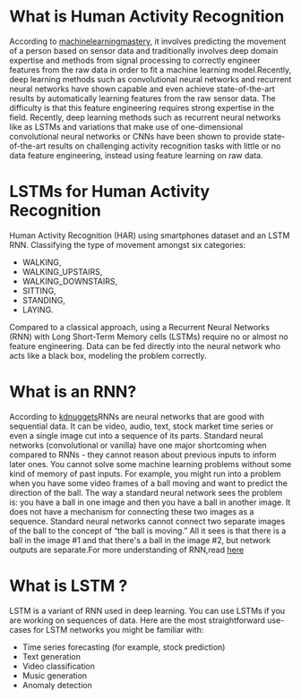 # What is Human Activity Recognition

According to [machinelearningmastery](https://machinelearningmastery.com/deep-learning-models-for-human-activity-recognition/), it involves predicting the movement of a person based on sensor data and traditionally involves deep domain expertise and methods from signal processing to correctly engineer features from the raw data in order to fit a machine learning model.Recently, deep learning methods such as convolutional neural networks and recurrent neural networks have shown capable and even achieve state-of-the-art results by automatically learning features from the raw sensor data. The difficulty is that this feature engineering requires strong expertise in the field. Recently, deep learning methods such as recurrent neural networks like as LSTMs and variations that make use of one-dimensional convolutional neural networks or CNNs have been shown to provide state-of-the-art results on challenging activity recognition tasks with little or no data feature engineering, instead using feature learning on raw data.

# LSTMs for Human Activity Recognition

Human Activity Recognition (HAR) using smartphones dataset and an LSTM RNN. Classifying the type of movement amongst six categories:
* WALKING,
* WALKING_UPSTAIRS,
* WALKING_DOWNSTAIRS,
* SITTING,
* STANDING,
* LAYING.

Compared to a classical approach, using a Recurrent Neural Networks (RNN) with Long Short-Term Memory cells (LSTMs) require no or almost no feature engineering. Data can be fed directly into the neural network who acts like a black box, modeling the problem correctly. 

# What is an RNN?

According to [kdnuggets](https://www.kdnuggets.com/2020/07/pytorch-lstm-text-generation-tutorial.html)RNNs are neural networks that are good with sequential data. It can be video, audio, text, stock market time series or even a single image cut into a sequence of its parts. Standard neural networks (convolutional or vanilla) have one major shortcoming when compared to RNNs - they cannot reason about previous inputs to inform later ones. You cannot solve some machine learning problems without some kind of memory of past inputs. For example, you might run into a problem when you have some video frames of a ball moving and want to predict the direction of the ball. The way a standard neural network sees the problem is: you have a ball in one image and then you have a ball in another image. It does not have a mechanism for connecting these two images as a sequence. Standard neural networks cannot connect two separate images of the ball to the concept of “the ball is moving.” All it sees is that there is a ball in the image #1 and that there's a ball in the image #2, but network outputs are separate.For more understanding of RNN,read [here](http://karpathy.github.io/2015/05/21/rnn-effectiveness/)

# What is LSTM ?

LSTM is a variant of RNN used in deep learning. You can use LSTMs if you are working on sequences of data. Here are the most straightforward use-cases for LSTM networks you might be familiar with:
* Time series forecasting (for example, stock prediction)
* Text generation
* Video classification
* Music generation
* Anomaly detection


